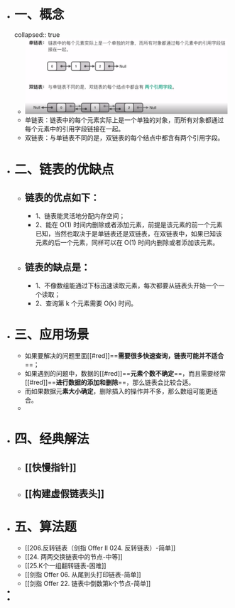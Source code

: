 - # 一、概念
  collapsed:: true
	- ![1685885287393.png](../assets/1685885287393_1685885295778_0.png)
	- 单链表：链表中的每个元素实际上是一个单独的对象，而所有对象都通过每个元素中的引用字段链接在一起。
	- 双链表：与单链表不同的是，双链表的每个结点中都含有两个引用字段。
- # 二、链表的优缺点
	- ## 链表的优点如下：
		- 1、链表能灵活地分配内存空间；
		- 2、能在 O(1) 时间内删除或者添加元素，前提是该元素的前一个元素已知，当然也取决于是单链表还是双链表，在双链表中，如果已知该元素的后一个元素，同样可以在 O(1) 时间内删除或者添加该元素。
	- ## 链表的缺点是：
		- 1、不像数组能通过下标迅速读取元素，每次都要从链表头开始一个一个读取；
		- 2、查询第 k 个元素需要 O(k) 时间。
- # 三、应用场景
	- 如果要解决的问题里面[[#red]]==**需要很多快速查询，链表可能并不适合**==；
	- 如果遇到的问题中，数据的[[#red]]==**元素个数不确定**==，而且需要经常[[#red]]==**进行数据的添加和删除**==，那么链表会比较合适。
	- 而如果数据元**素大小确定**，删除插入的操作并不多，那么数组可能更适合。
	-
- # 四、经典解法
	- ## [[快慢指针]]
	- ## [[构建虚假链表头]]
- # 五、算法题
	- [[206.反转链表（剑指 Offer II 024. 反转链表）-简单]]
	- [[24. 两两交换链表中的节点-中等]]
	- [[25.K个一组翻转链表-困难]]
	- [[剑指 Offer 06. 从尾到头打印链表-简单]]
	- [[剑指 Offer 22. 链表中倒数第k个节点-简单]]
-
-